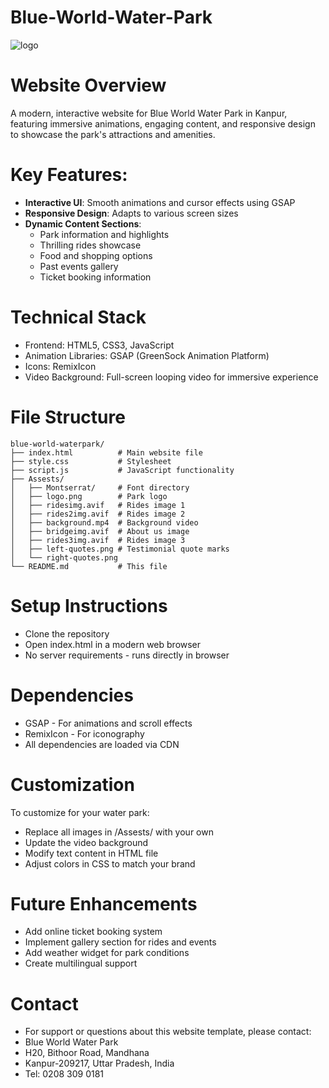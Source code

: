 # Blue-World-Water-Park

![logo](https://github.com/user-attachments/assets/ebf37204-4c6e-42d8-8535-7816112b390d)




# Website Overview
A modern, interactive website for Blue World Water Park in Kanpur, featuring immersive animations, engaging content, and responsive design to showcase the park's attractions and amenities.

# Key Features:
- **Interactive UI**: Smooth animations and cursor effects using GSAP
- **Responsive Design**: Adapts to various screen sizes
- **Dynamic Content Sections**:
  - Park information and highlights
  - Thrilling rides showcase
  - Food and shopping options
  - Past events gallery
  - Ticket booking information

# Technical Stack
- Frontend: HTML5, CSS3, JavaScript
- Animation Libraries: GSAP (GreenSock Animation Platform)
- Icons: RemixIcon
- Video Background: Full-screen looping video for immersive experience

# File Structure
```
blue-world-waterpark/
├── index.html          # Main website file
├── style.css           # Stylesheet
├── script.js           # JavaScript functionality
├── Assests/
│   ├── Montserrat/     # Font directory
│   ├── logo.png        # Park logo
│   ├── ridesimg.avif   # Rides image 1
│   ├── rides2img.avif  # Rides image 2
│   ├── background.mp4  # Background video
│   ├── bridgeimg.avif  # About us image
│   ├── rides3img.avif  # Rides image 3
│   ├── left-quotes.png # Testimonial quote marks
│   └── right-quotes.png
└── README.md           # This file
```

# Setup Instructions
- Clone the repository
- Open index.html in a modern web browser
- No server requirements - runs directly in browser

# Dependencies
- GSAP - For animations and scroll effects
- RemixIcon - For iconography
- All dependencies are loaded via CDN

# Customization
To customize for your water park:
- Replace all images in /Assests/ with your own
- Update the video background
- Modify text content in HTML file
- Adjust colors in CSS to match your brand

# Future Enhancements
- Add online ticket booking system
- Implement gallery section for rides and events
- Add weather widget for park conditions
- Create multilingual support

# Contact
- For support or questions about this website template, please contact:
- Blue World Water Park
- H20, Bithoor Road, Mandhana
- Kanpur-209217, Uttar Pradesh, India
- Tel: 0208 309 0181
